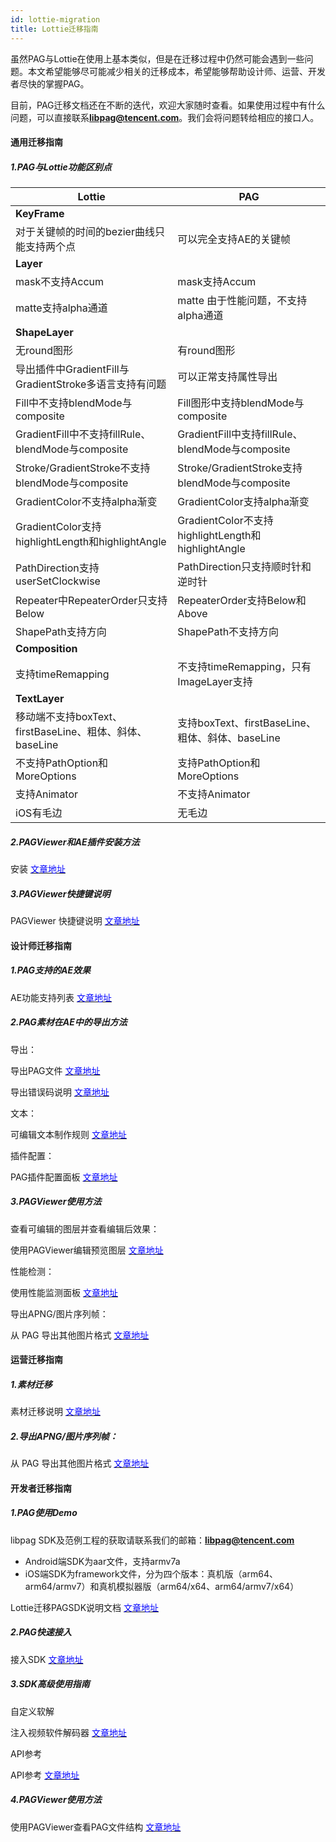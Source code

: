 ```yaml
---
id: lottie-migration
title: Lottie迁移指南
---
```


虽然PAG与Lottie在使用上基本类似，但是在迁移过程中仍然可能会遇到一些问题。本文希望能够尽可能减少相关的迁移成本，希望能够帮助设计师、运营、开发者尽快的掌握PAG。

目前，PAG迁移文档还在不断的迭代，欢迎大家随时查看。如果使用过程中有什么问题，可以直接联系**libpag@tencent.com**。我们会将问题转给相应的接口人。

#### 通用迁移指南

##### 1.PAG与Lottie功能区别点

| Lottie                                                   | PAG                                                |
| -------------------------------------------------------- | -------------------------------------------------- |
| <b>KeyFrame</b>                                          |                                                    |
| 对于关键帧的时间的bezier曲线只能支持两个点               | 可以完全支持AE的关键帧                             |
| <b>Layer</b>                                             |                                                    |
| mask不支持Accum                                          | mask支持Accum                                      |
| matte支持alpha通道                                       | matte 由于性能问题，不支持alpha通道                |
| <b>ShapeLayer</b>                                        |                                                    |
| 无round图形                                              | 有round图形                                        |
| 导出插件中GradientFill与GradientStroke多语言支持有问题   | 可以正常支持属性导出                               |
| Fill中不支持blendMode与composite                         | Fill图形中支持blendMode与composite                 |
| GradientFill中不支持fillRule、blendMode与composite       | GradientFill中支持fillRule、blendMode与composite   |
| Stroke/GradientStroke不支持blendMode与composite          | Stroke/GradientStroke支持blendMode与composite      |
| GradientColor不支持alpha渐变                             | GradientColor支持alpha渐变                         |
| GradientColor支持highlightLength和highlightAngle         | GradientColor不支持highlightLength和highlightAngle |
| PathDirection支持userSetClockwise                        | PathDirection只支持顺时针和逆时针                  |
| Repeater中RepeaterOrder只支持Below                       | RepeaterOrder支持Below和Above                      |
| ShapePath支持方向                                        | ShapePath不支持方向                                |
| <b>Composition</b>                                       |                                                    |
| 支持timeRemapping                                        | 不支持timeRemapping，只有ImageLayer支持            |
| <b>TextLayer</b>                                         |                                                    |
| 移动端不支持boxText、firstBaseLine、粗体、斜体、baseLine | 支持boxText、firstBaseLine、粗体、斜体、baseLine   |
| 不支持PathOption和MoreOptions                            | 支持PathOption和MoreOptions                        |
| 支持Animator                                             | 不支持Animator                                     |
| iOS有毛边                                                | 无毛边                                             |

##### 2.PAGViewer和AE插件安装方法

安装 [<font color=blue>文章地址</font>](/docs/install.html)

##### 3.PAGViewer快捷键说明

PAGViewer 快捷键说明 [<font color=blue>文章地址</font>](/docs/hot-key.html)



#### 设计师迁移指南

##### 1.PAG支持的AE效果

AE功能支持列表 [<font color=blue>文章地址</font>](/docs/ae-support.html)

##### 2.PAG素材在AE中的导出方法

导出：

导出PAG文件 [<font color=blue>文章地址</font>](/docs/pag-export.html)

导出错误码说明 [<font color=blue>文章地址</font>](/docs/error-code.html)

文本：

可编辑文本制作规则 [<font color=blue>文章地址</font>](/docs/editable-text.html)

插件配置：

PAG插件配置面板 [<font color=blue>文章地址</font>](/docs/plugin-config.html)

##### 3.PAGViewer使用方法

查看可编辑的图层并查看编辑后效果：

使用PAGViewer编辑预览图层 [<font color=blue>文章地址</font>](/docs/pag-edit.html)

性能检测：

使用性能监测面板 [<font color=blue>文章地址</font>](/docs/profiler.html)

导出APNG/图片序列帧：

从 PAG 导出其他图片格式 [<font color=blue>文章地址</font>](/docs/export-png.html)



#### 运营迁移指南

##### 1.素材迁移 

素材迁移说明 [<font color=blue>文章地址</font>](/docs/animation-convertor.html)

##### 2.导出APNG/图片序列帧：

从 PAG 导出其他图片格式 [<font color=blue>文章地址</font>](/docs/export-png.html)



#### 开发者迁移指南

##### 1.PAG使用Demo

libpag SDK及范例工程的获取请联系我们的邮箱：**libpag@tencent.com**

- Android端SDK为aar文件，支持armv7a
- iOS端SDK为framework文件，分为四个版本：真机版（arm64、arm64/armv7）和真机模拟器版（arm64/x64、arm64/armv7/x64）

Lottie迁移PAGSDK说明文档  [<font color=blue>文章地址</font>](/docs/SDK-migration.html)

##### 2.PAG快速接入

接入SDK [<font color=blue>文章地址</font>](/docs/sdk.html)

##### 3.SDK高级使用指南

自定义软解

注入视频软件解码器 [<font color=blue>文章地址</font>](/docs/plugin-decoder.html)

API参考

API参考 [<font color=blue>文章地址</font>](/docs/api.html)

##### 4.PAGViewer使用方法

使用PAGViewer查看PAG文件结构 [<font color=blue>文章地址</font>](/docs/pag-file.html)